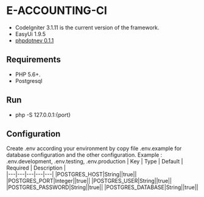 # E-ACCOUNTING-CI

* CodeIgniter 3.1.11 is the current version of the framework.
* EasyUi 1.9.5
* [phpdotnev 0.1.1](https://github.com/agungjk/phpdotenv-for-codeigniter)

## Requirements

* PHP 5.6+.
* Postgresql

## Run 
- php -S 127.0.0.1:{port}

## Configuration

Create .env according your environment by copy file .env.example for database configuration and the other configuration. Example : .env.development, .env.testing, .env.production
| Key | Type | Default | Required | Description |	
|---|---|---|---|---|
|POSTGRES_HOST|String||true||
|POSTGRES_PORT|Integer||true||
|POSTGRES_USER|String||true||
|POSTGRES_PASSWORD|String||true||
|POSTGRES_DATABASE|String||true||
